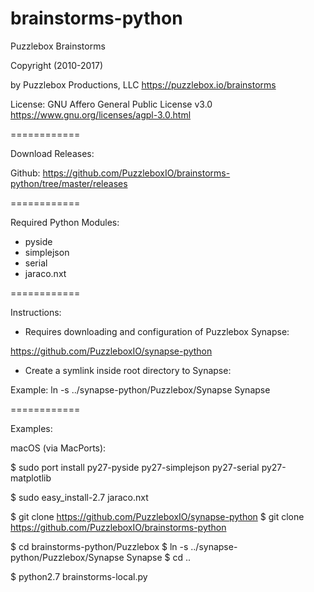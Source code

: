 brainstorms-python
==================


Puzzlebox Brainstorms


Copyright (2010-2017)

by Puzzlebox Productions, LLC
https://puzzlebox.io/brainstorms


License: GNU Affero General Public License v3.0
https://www.gnu.org/licenses/agpl-3.0.html


============

Download Releases:

Github: https://github.com/PuzzleboxIO/brainstorms-python/tree/master/releases


============

Required Python Modules:
- pyside
- simplejson
- serial
- jaraco.nxt

============

Instructions:

- Requires downloading and configuration of Puzzlebox Synapse:

https://github.com/PuzzleboxIO/synapse-python

- Create a symlink inside root directory to Synapse:

Example: ln -s ../synapse-python/Puzzlebox/Synapse Synapse


============

Examples:

macOS (via MacPorts):

$ sudo port install py27-pyside py27-simplejson py27-serial py27-matplotlib

$ sudo easy_install-2.7 jaraco.nxt

$ git clone https://github.com/PuzzleboxIO/synapse-python
$ git clone https://github.com/PuzzleboxIO/brainstorms-python

$ cd brainstorms-python/Puzzlebox
$ ln -s ../synapse-python/Puzzlebox/Synapse Synapse
$ cd ..

$ python2.7 brainstorms-local.py
